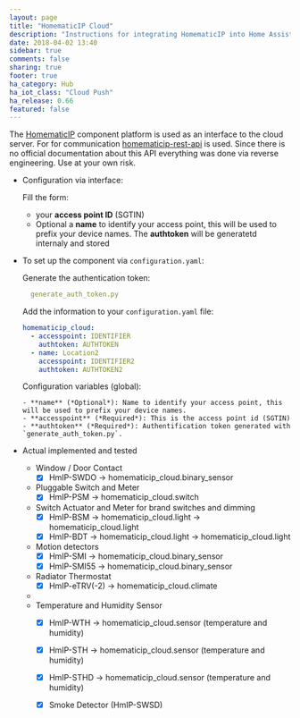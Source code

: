 ```yaml
---
layout: page
title: "HomematicIP Cloud"
description: "Instructions for integrating HomematicIP into Home Assistant."
date: 2018-04-02 13:40
sidebar: true
comments: false
sharing: true
footer: true
ha_category: Hub
ha_iot_class: "Cloud Push"
ha_release: 0.66
featured: false
---
```


The [HomematicIP](http://www.homematic-ip.com) component platform is used as an interface to the cloud server.
For for communication [homematicip-rest-api](https://github.com/coreGreenberet/homematicip-rest-api) is used. Since there is no official documentation about this API everything was done via reverse engineering. Use at your own risk.

* Configuration via interface:
  
  Fill the form:
    - your **access point ID** (SGTIN)
    - Optional a **name** to identify your access point, this will be used to prefix your device names.
  The **authtoken** will be generatetd internaly and stored


* To set up the component via `configuration.yaml`:

  Generate the authentication token:
    ```yaml
      generate_auth_token.py
    ```

  Add the information to your `configuration.yaml` file:
    ```yaml
    homematicip_cloud:
      - accesspoint: IDENTIFIER
        authtoken: AUTHTOKEN
      - name: Location2
        accesspoint: IDENTIFIER2
        authtoken: AUTHTOKEN2   
    ```

    Configuration variables (global):

      - **name** (*Optional*): Name to identify your access point, this will be used to prefix your device names.
      - **accesspoint** (*Required*): This is the access point id (SGTIN)
      - **authtoken** (*Required*): Authentification token generated with `generate_auth_token.py`.

* Actual implemented and tested

  - Window / Door Contact
    - [x] HmIP-SWDO -> homematicip_cloud.binary_sensor

  - Pluggable Switch and Meter
    - [x] HmIP-PSM -> homematicip_cloud.switch

  - Switch Actuator and Meter for brand switches and dimming
    - [x] HmIP-BSM -> homematicip_cloud.light -> homematicip_cloud.light
    - [x] HmIP-BDT -> homematicip_cloud.light -> homematicip_cloud.light

  - Motion detectors
    - [x] HmIP-SMI -> homematicip_cloud.binary_sensor
    - [x] HmIP-SMI55 -> homematicip_cloud.binary_sensor

  - Radiator Thermostat
    - [x] HmIP-eTRV(-2) -> homematicip_cloud.climate
 
  - 
  - Temperature and Humidity Sensor
    - [x] HmIP-WTH -> homematicip_cloud.sensor (temperature and humidity)
    - [x] HmIP-STH -> homematicip_cloud.sensor (temperature and humidity)
    - [x] HmIP-STHD -> homematicip_cloud.sensor (temperature and humidity)
    - [x] Smoke Detector (HmIP-SWSD) 
    
    
